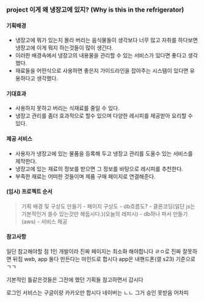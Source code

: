 ### project 이게 왜 냉장고에 있지? (Why is this in the refrigerator)

#### 기획배경

-   냉장고에 뭐가 있는지 몰라 버리는 음식물들이 생각보다 너무 많고
    자취를 하다보면 냉장고에 이게 뭐지 하는것들이 많이 생긴다.
-   이러한 배경속에서 냉장고의 내용물을 관리할 수 있는 서비스가 있다면 좋다고 생각했다.
-   재료들을 어떤식으로 사용하면 좋은지 가이드라인을 잡아주는 시스템이 있다면 유용하다고 생각했다.

#### 기대효과

-   사용하지 못하고 버리는 식재료를 줄일 수 있다.
-   냉장고 관리를 좀더 효과적으로 할수 있으며 다양한 레시피를 제공받아 요리할 수 있다.

#### 제공 서비스

-   사용자가 냉장고에 있는 물품을 등록해 두고 냉장고 관리를
    도울수 있는 서비스를 제작한다.
-   냉장고에 있는 재료의 정보를 받으면 그 정보를 바탕으로
    레시피를 추천한다.
-   부족한 재료는 어떠한 것들이며 제품 구매 페이지로 연결해준다.

#### (임시) 프로젝트 순서

> 기획 배경 및 구상도 만들기 - 페이지 구상도 - db흐름도? -
> 클론코딩(일단 js는 기본적인거 쓸수 있는것만 해둡시다.)(오늘의 레피시) -
> db하나 파서 만들기(aws) - 서비스 제공

#### 참고사항

일단 참고해야할 점
1인 개발이라 진짜 페이지는 최소화 해야합니다 ㄹㅇ로 진짜 잘못하면 뒤짐
web, app 둘다 만든다는 마인드로 합시다 app은 내핸드폰(갤 s23) 기준으로 ㄱㄱ

기본적인 틀같은것들은 그전에 했던 기획들 참고하면서 갑시다

로그인 서비스는 구글이랑 카카오만 합시다 네이버는 ㄴㄴ 그거 승인 못받음 어차피
